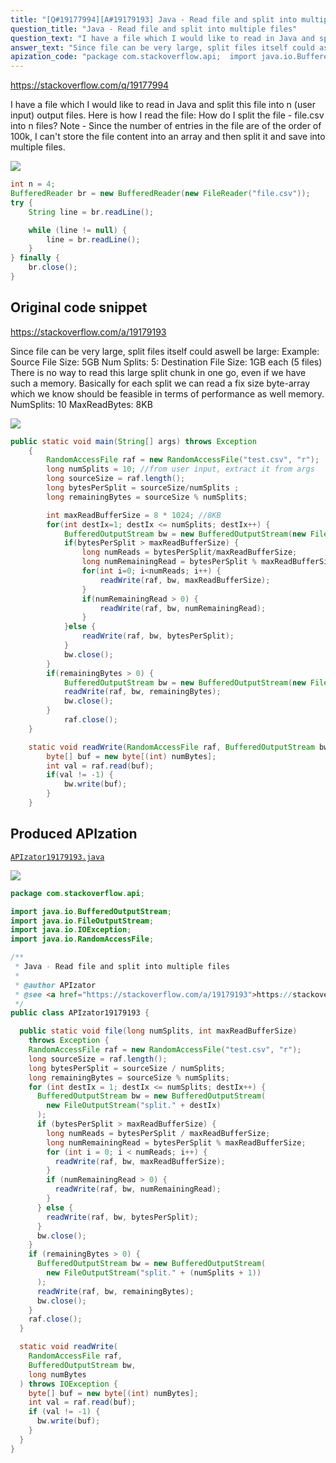 ```yaml
---
title: "[Q#19177994][A#19179193] Java - Read file and split into multiple files"
question_title: "Java - Read file and split into multiple files"
question_text: "I have a file which I would like to read in Java and split this file into n (user input) output files. Here is how I read the file: How do I split the file - file.csv into n files? Note - Since the number of entries in the file are of the order of 100k, I can't store the file content into an array and then split it and save into multiple files."
answer_text: "Since file can be very large, split files itself could aswell be large: Example: Source File Size: 5GB Num Splits: 5: Destination File Size: 1GB each (5 files) There is no way to read this large split chunk in one go, even if we have such a memory. Basically for each split we can read a fix size byte-array which we know should be feasible in terms of performance as well memory. NumSplits: 10 MaxReadBytes: 8KB"
apization_code: "package com.stackoverflow.api;  import java.io.BufferedOutputStream; import java.io.FileOutputStream; import java.io.IOException; import java.io.RandomAccessFile;  /**  * Java - Read file and split into multiple files  *  * @author APIzator  * @see <a href=\"https://stackoverflow.com/a/19179193\">https://stackoverflow.com/a/19179193</a>  */ public class APIzator19179193 {    public static void file(long numSplits, int maxReadBufferSize)     throws Exception {     RandomAccessFile raf = new RandomAccessFile(\"test.csv\", \"r\");     long sourceSize = raf.length();     long bytesPerSplit = sourceSize / numSplits;     long remainingBytes = sourceSize % numSplits;     for (int destIx = 1; destIx <= numSplits; destIx++) {       BufferedOutputStream bw = new BufferedOutputStream(         new FileOutputStream(\"split.\" + destIx)       );       if (bytesPerSplit > maxReadBufferSize) {         long numReads = bytesPerSplit / maxReadBufferSize;         long numRemainingRead = bytesPerSplit % maxReadBufferSize;         for (int i = 0; i < numReads; i++) {           readWrite(raf, bw, maxReadBufferSize);         }         if (numRemainingRead > 0) {           readWrite(raf, bw, numRemainingRead);         }       } else {         readWrite(raf, bw, bytesPerSplit);       }       bw.close();     }     if (remainingBytes > 0) {       BufferedOutputStream bw = new BufferedOutputStream(         new FileOutputStream(\"split.\" + (numSplits + 1))       );       readWrite(raf, bw, remainingBytes);       bw.close();     }     raf.close();   }    static void readWrite(     RandomAccessFile raf,     BufferedOutputStream bw,     long numBytes   ) throws IOException {     byte[] buf = new byte[(int) numBytes];     int val = raf.read(buf);     if (val != -1) {       bw.write(buf);     }   } }"
---
```


https://stackoverflow.com/q/19177994

I have a file which I would like to read in Java and split this file into n (user input) output files. Here is how I read the file:
How do I split the file - file.csv into n files?
Note - Since the number of entries in the file are of the order of 100k, I can&#x27;t store the file content into an array and then split it and save into multiple files.


<div class="code-logo"><img src="/stackoverflow.png" /></div>

```java
int n = 4;
BufferedReader br = new BufferedReader(new FileReader("file.csv"));
try {
    String line = br.readLine();

    while (line != null) {
        line = br.readLine();
    }
} finally {
    br.close();
}
```


## Original code snippet

https://stackoverflow.com/a/19179193

Since file can be very large, split files itself could aswell be large:
Example:
Source File Size: 5GB
Num Splits: 5: Destination
File Size: 1GB each (5 files)
There is no way to read this large split chunk in one go, even if we have such a memory. Basically for each split we can read a fix size byte-array which we know should be feasible in terms of performance as well memory.
NumSplits: 10 MaxReadBytes: 8KB

<div class="code-logo"><img src="/stackoverflow.png" /></div>

```java
public static void main(String[] args) throws Exception
    {
        RandomAccessFile raf = new RandomAccessFile("test.csv", "r");
        long numSplits = 10; //from user input, extract it from args
        long sourceSize = raf.length();
        long bytesPerSplit = sourceSize/numSplits ;
        long remainingBytes = sourceSize % numSplits;

        int maxReadBufferSize = 8 * 1024; //8KB
        for(int destIx=1; destIx <= numSplits; destIx++) {
            BufferedOutputStream bw = new BufferedOutputStream(new FileOutputStream("split."+destIx));
            if(bytesPerSplit > maxReadBufferSize) {
                long numReads = bytesPerSplit/maxReadBufferSize;
                long numRemainingRead = bytesPerSplit % maxReadBufferSize;
                for(int i=0; i<numReads; i++) {
                    readWrite(raf, bw, maxReadBufferSize);
                }
                if(numRemainingRead > 0) {
                    readWrite(raf, bw, numRemainingRead);
                }
            }else {
                readWrite(raf, bw, bytesPerSplit);
            }
            bw.close();
        }
        if(remainingBytes > 0) {
            BufferedOutputStream bw = new BufferedOutputStream(new FileOutputStream("split."+(numSplits+1)));
            readWrite(raf, bw, remainingBytes);
            bw.close();
        }
            raf.close();
    }

    static void readWrite(RandomAccessFile raf, BufferedOutputStream bw, long numBytes) throws IOException {
        byte[] buf = new byte[(int) numBytes];
        int val = raf.read(buf);
        if(val != -1) {
            bw.write(buf);
        }
    }
```

## Produced APIzation

[`APIzator19179193.java`](https://github.com/pasqualesalza/apization-temp-data/raw/master/search/APIzator19179193.java)

<div class="code-logo"><img src="/apizator.png" /></div>

```java
package com.stackoverflow.api;

import java.io.BufferedOutputStream;
import java.io.FileOutputStream;
import java.io.IOException;
import java.io.RandomAccessFile;

/**
 * Java - Read file and split into multiple files
 *
 * @author APIzator
 * @see <a href="https://stackoverflow.com/a/19179193">https://stackoverflow.com/a/19179193</a>
 */
public class APIzator19179193 {

  public static void file(long numSplits, int maxReadBufferSize)
    throws Exception {
    RandomAccessFile raf = new RandomAccessFile("test.csv", "r");
    long sourceSize = raf.length();
    long bytesPerSplit = sourceSize / numSplits;
    long remainingBytes = sourceSize % numSplits;
    for (int destIx = 1; destIx <= numSplits; destIx++) {
      BufferedOutputStream bw = new BufferedOutputStream(
        new FileOutputStream("split." + destIx)
      );
      if (bytesPerSplit > maxReadBufferSize) {
        long numReads = bytesPerSplit / maxReadBufferSize;
        long numRemainingRead = bytesPerSplit % maxReadBufferSize;
        for (int i = 0; i < numReads; i++) {
          readWrite(raf, bw, maxReadBufferSize);
        }
        if (numRemainingRead > 0) {
          readWrite(raf, bw, numRemainingRead);
        }
      } else {
        readWrite(raf, bw, bytesPerSplit);
      }
      bw.close();
    }
    if (remainingBytes > 0) {
      BufferedOutputStream bw = new BufferedOutputStream(
        new FileOutputStream("split." + (numSplits + 1))
      );
      readWrite(raf, bw, remainingBytes);
      bw.close();
    }
    raf.close();
  }

  static void readWrite(
    RandomAccessFile raf,
    BufferedOutputStream bw,
    long numBytes
  ) throws IOException {
    byte[] buf = new byte[(int) numBytes];
    int val = raf.read(buf);
    if (val != -1) {
      bw.write(buf);
    }
  }
}

```